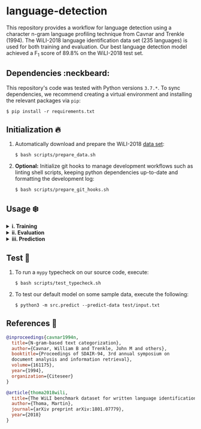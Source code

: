 # language-detection

This repository provides a workflow for language detection using a character n-gram language profiling technique from Cavnar and Trenkle (1994). The WiLI-2018 language identification data set (235 languages) is used for both training and evaluation. Our best language detection model achieved a F<sub>1</sub> score of 89.8% on the WiLI-2018 test set.

## Dependencies :neckbeard:

This repository's code was tested with Python versions `3.7.*`. To sync dependencies, we recommend creating a virtual environment and installing the relevant packages via `pip`:

```
$ pip install -r requirements.txt
```

## Initialization :fire:

1. Automatically download and prepare the WiLI-2018 [data set](https://zenodo.org/record/841984):

    ```
    $ bash scripts/prepare_data.sh
    ```

2. **Optional:** Initialize git hooks to manage development workflows such as linting shell scripts, keeping python dependencies up-to-date and formatting the development log:

    ```
    $ bash scripts/prepare_git_hooks.sh
    ```

## Usage :snowflake:

<details><summary><b>i. Training</b></summary>
<p>

```
usage: train.py [-h] [--logging-level {debug,info,warning,error,critical}]
                [--models-directory <dir_path>] [--ngram-cutoff <int>]
                [--ngrams <int>] [--train-data <file_path>]
                [--train-labels <file_path>]

optional arguments:
  --logging-level     {debug,info,warning,error,critical}
                      Set logging level (default: info)
  --models-directory  <dir_path>
                      Directory to dump models and logs (default: ./models)
  --ngram-cutoff      <int>
                      Maximum character n-grams per language profile (default:
                      300)
  --ngrams            <int>
                      Character n-grams to use for language profiles (default:
                      3)
  --train-data        <file_path>
                      Path to training data (default:
                      ./data/wili-2018/x_train.txt)
  --train-labels      <file_path>
                      Path to training labels (default:
                      ./data/wili-2018/y_train.txt)
  -h, --help          show this help message and exit
```

To train a language detection model using our defaults, simply execute:

```
$ python3 -m src.train
```

**Note:** Our default model is already provided in the `./models` directory

</p>
</details>

<details><summary><b>ii. Evaluation</b></summary>
<p>

```
usage: evaluate.py [-h] [--logging-level {debug,info,warning,error,critical}]
                   [--model <file_path>] [--models-directory <dir_path>]
                   [--test-data <file_path>] [--test-labels <file_path>]

optional arguments:
  --logging-level     {debug,info,warning,error,critical}
                      Set logging level (default: info)
  --model             <file_path>
                      Path to model JSON file (default:
                      ./models/model_3_300.json)
  --models-directory  <dir_path>
                      Directory to dump models and logs (default: ./models)
  --test-data         <file_path>
                      Path to test data (default: ./data/wili-2018/x_test.txt)
  --test-labels       <file_path>
                      Path to test labels (default:
                      ./data/wili-2018/y_test.txt)
  -h, --help          show this help message and exit
```

To evaluate the default language detection model, simply execute:

```
$ python3 -m src.evaluate
```

This will dump a classification report into the directory specified in `--model-directory`.

**Note:** The classification report for our default model is already provided in the `./models` directory

</p>
</details>

<details><summary><b>iii. Prediction</b></summary>
<p>

```
usage: predict.py [-h] --predict-data <file_path>
                  [--logging-level {debug,info,warning,error,critical}]
                  [--model <file_path>]

optional arguments:
  --logging-level  {debug,info,warning,error,critical}
                   Set logging level (default: info)
  --model          <file_path>
                   Path to model JSON file (default:
                   ./models/model_3_300.json)
  -h, --help       show this help message and exit

required arguments:
  --predict-data   <file_path>
                   Path to prediction data (default: None)
```

To predict the language of a document using our default language detection model, simply execute:

```
$ python3 -m src.predict --predict-data /path/to/document
```

**Notes:**

1. This prediction workflow assumes one document per line. If your document is multi-lined, please condense it into a single line

2. The meaning of each output label is expounded in `./data/wili-2018/labels.csv`

</p>
</details>

## Test :microscope:

1. To run a `mypy` typecheck on our source code, execute:

    ```
    $ bash scripts/test_typecheck.sh
    ```
    
2. To test our default model on some sample data, execute the following:

    ```
    $ python3 -m src.predict --predict-data test/input.txt
    ```

## References :book:

```bibtex
@inproceedings{cavnar1994n,
  title={N-gram-based text categorization},
  author={Cavnar, William B and Trenkle, John M and others},
  booktitle={Proceedings of SDAIR-94, 3rd annual symposium on
  document analysis and information retrieval},
  volume={161175},
  year={1994},
  organization={Citeseer}
}

@article{thoma2018wili,
  title={The WiLI benchmark dataset for written language identification},
  author={Thoma, Martin},
  journal={arXiv preprint arXiv:1801.07779},
  year={2018}
}
```
